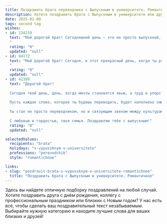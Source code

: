 ```yaml
---
title: Поздравить брата переводчика с Выпускным в университете. Романтичное
description: Хотите поздравить брата с Выпускным в университете или другим праздником? Наш ИИ создаст незабываемое поздравление, а вы обязательно выделитесь среди других.  
date: 2025-01-09
tags: second tag
wishes:
- id: 134219
  text: "Мой дорогой брат! Сегодняшний день – это не просто выпускной, это взлёт твоей прекрасной души, начало невероятного путешествия в мир слов, в мир, который ты будешь переводить, наполняя его своим неповторимым смыслом и теплом.  Ты – не просто переводчик, ты – волшебник, который способен превращать непонятное в прекрасное, язык в музыку, а слова – в живые чувства.  Я так горжусь тобой, твоим умом, твоей преданностью своему делу, твоим добрым сердцем.  Пусть эта новая глава твоей жизни будет наполнена счастьем, вдохновением и бесконечной любовью!  С праздником, мой любимый брат!
  "
  rating: "0"
  updated: "null"
- id: 84172
  text: "Мой дорогой брат! Сегодня, в этот прекрасный день, когда ты расправляешь крылья и отправляешься в свой свободный полет, я хочу сказать тебе: поздравляю с окончанием университета! Твой путь переводчика — это путь к сердцам людей, к пониманию и сближению культур. Пусть каждое твое слово, каждое переведенное предложение будут наполнены любовью, красотой и смыслом.  Пусть твоя жизнь будет яркой, как радуга после дождя,  а каждый новый день приносит новые открытия и вдохновение. Я бесконечно горжусь тобой, и знаю, что тебя ждёт блестящее будущее!  Люблю тебя!
  "
  rating: "0"
  updated: "null"
- id: 42389
  text: "Дорогой брат!
  
  Сегодня твой день, день, когда мечты становятся явью, а труд и упорство приносят заслуженные плоды. Ты прошёл через все испытания и теперь стоишь на пороге новой жизни, готовый завоевывать мир с дипломом переводчика в руках.
  
  Пусть каждое слово, которое ты будешь переводить, будет наполнено смыслом, а каждый проект открывает перед тобой новые горизонты. Желаю тебе смелости и уверенности в своих силах, чтобы смело шагать по дороге, полнокой новых знаний и неисчерпаемых возможностей.
  
  Ты стал не просто переводчиком, но и связующим звеном между культурами и мирами. Пусть каждый твой перевод будет вдохновением, а каждая встреча – началом чего-то великого.
  
  С любовью и гордостью, твоя семья. Поздравляю тебя с выпускным!"
  rating: "0"
  updated: "null"

selectedValues:
  recipients: "brata"
  holidays: "s-vypussknym-v-universitete"
  professions: "perevodchik"
  style: "romantichnoe"

links:
- slug: "pozdravit-brata-s-vypussknym-v-universitete-romantichnoe"
  title: "Поздравить брата с Выпускным в университете. Романтичное"
---
```


Здесь вы найдете отличную подборку поздравлений на любой случай.
Хотите поздравить друга с днём рождения, коллегу с профессиональным праздником или близких с Новым годом? У нас есть всё, чтобы сделать ваш поздравительный текст незабываемым. Выбирайте нужную категорию и находите лучшие слова для ваших близких и друзей!
